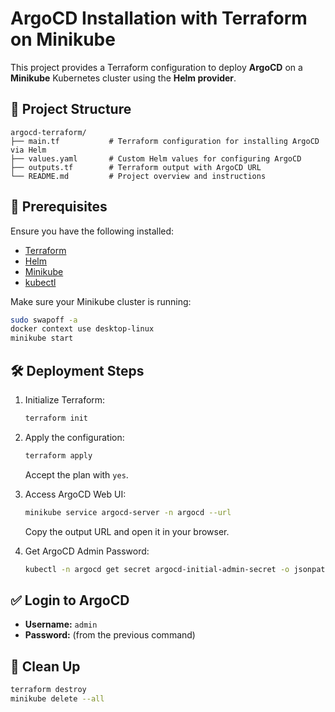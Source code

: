 # ArgoCD Installation with Terraform on Minikube

This project provides a Terraform configuration to deploy **ArgoCD** on a **Minikube** Kubernetes cluster using the **Helm provider**.

## 📁 Project Structure

```
argocd-terraform/
├── main.tf           # Terraform configuration for installing ArgoCD via Helm
├── values.yaml       # Custom Helm values for configuring ArgoCD
├── outputs.tf        # Terraform output with ArgoCD URL
└── README.md         # Project overview and instructions
```

## 🚀 Prerequisites

Ensure you have the following installed:

- [Terraform](https://developer.hashicorp.com/terraform/downloads)
- [Helm](https://helm.sh/docs/intro/install/)
- [Minikube](https://minikube.sigs.k8s.io/docs/start/)
- [kubectl](https://kubernetes.io/docs/tasks/tools/)

Make sure your Minikube cluster is running:

```bash
sudo swapoff -a
docker context use desktop-linux
minikube start
```

## 🛠️ Deployment Steps

1. Initialize Terraform:
   ```bash
   terraform init
   ```

2. Apply the configuration:
   ```bash
   terraform apply
   ```
   Accept the plan with `yes`.

3. Access ArgoCD Web UI:
   ```bash
   minikube service argocd-server -n argocd --url
   ```
   Copy the output URL and open it in your browser.

4. Get ArgoCD Admin Password:
   ```bash
   kubectl -n argocd get secret argocd-initial-admin-secret -o jsonpath="{.data.password}" | base64 -d && echo
   ```

## ✅ Login to ArgoCD
- **Username:** `admin`
- **Password:** (from the previous command)

## 🧹 Clean Up
```bash
terraform destroy
minikube delete --all
```
